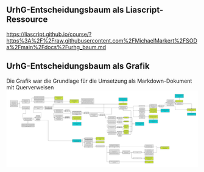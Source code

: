 ## UrhG-Entscheidungsbaum als Liascript-Ressource
https://liascript.github.io/course/?https%3A%2F%2Fraw.githubusercontent.com%2FMichaelMarkert%2FSODa%2Fmain%2Fdocs%2Furhg_baum.md
## UrhG-Entscheidungsbaum als Grafik
Die Grafik war die Grundlage für die Umsetzung als Markdown-Dokument mit Querverweisen
![Grafische Darstellung des Entscheidungsbaums](https://github.com/MichaelMarkert/SODa/blob/main/docs/urhg_baum.jpg)
